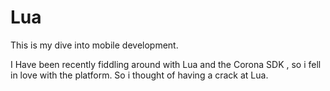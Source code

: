 # Lua
This is my dive into mobile development.


I Have been recently fiddling around with Lua and the Corona SDK , so i fell in love with the platform. So i thought of having a crack at Lua.
